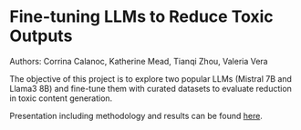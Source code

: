 # Fine-tuning LLMs to Reduce Toxic Outputs

Authors: 
Corrina Calanoc, Katherine Mead, Tianqi Zhou, Valeria Vera

The objective of this project is to explore two popular LLMs (Mistral 7B and Llama3 8B) and fine-tune them with curated datasets to evaluate reduction in toxic content generation.

Presentation including methodology and results can be found [here](https://docs.google.com/presentation/d/e/2PACX-1vSbKCwxdDgyxPIjO9LobO3uAMEVfzomDG_U4ox53ghaHROT-FHKcsRqBO3i6vdtNgrHAe5SAo-LXluR/pub?start=true&loop=false&delayms=3000&slide=id.g2ce71c8b3b4_0_10
).
